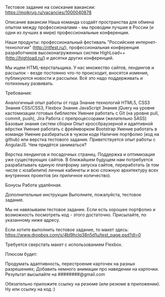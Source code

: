 Тестовое задание на соискание вакансии: https://moikrug.ru/vacancies/1000040878

Описание вакансии
Наша команда создаёт пространства для обмена опытом между профессионалами - мы проводим лучшие в России (и одни из лучших в мире) профессиональные конференции.

Наши продукты: профессиональный фестиваль "Российские интернет-технологии" (http://ritfest.ru/), профессиональная конференция разработчиков высоконагруженных систем HighLoad++ (http://highload.ru/) и десятки других конференций.

Мы ищем HTML-верстальщика. У нас множество сайтов, лендингов и рассылок - везде постоянно что-то происходит, вносятся измения, публикуются новости и рассылки. Всё это надо поддерживать и потихоньку развивать. 

Требования:

Аналогичный опыт работы от года
Знание технологий HTML5, CSS3
Знания CSS/CSS3, Flexbox
Знание JavaScript
Знание jQuery на уровне кастомизации готовых библиотек
Умение работать с Git (на уровне pull, commit, push), Jira
Работа с препроцессорами (желательно SASS)
Базовые знания систем сборки
Опыт кроссбраузерной и адаптивной вёрстки
Умение работать с фреймворком Bootstrap
Умение работать в команде
Умение разбираться в чужом коде
Наличие портфолио (код на github) или верстка тестового задания.
Приветствуется опыт работы с AngularJS.
Чем придётся заниматься?

Верстка лендингов и посадочных страниц.
Поддержка и оптимизация уже существующих сайтов.
В ближайшем будущем нам потребуется разрабатывать единую платформу запуска сайтов, переработать (в том числе с юзабилити) личные кабинеты и всю сложную архитектуру всех внутренних проектов (их приличное количество).

Бонусы
Работа удалённая.

Дополнительные инструкции
Выполните, пожалуйста, тестовое задание.

Мы не навязываем тестовое задание. Если есть хорошее портфолио и возможность посмотреть код - этого достаточно. Присылайте, по указанному ниже адресу.

Если хотите выполнить тестовое задание, то макет здесь: https://www.dropbox.com/s/4bl9hclq38n5d1u/test_page.psd?dl=0

Требуется сверстать макет с использованием Flexbox.

Плюсом будет:

Продумать адаптивность, перестроение карточек на разных разрешениях;
Добавить немного анимации про наведении на карточки.
Результат высылайте на ########@gmail.com

Обязательно приложите ссылку на резюме (или резюме в приложении). Ну или ссылку на код :)
